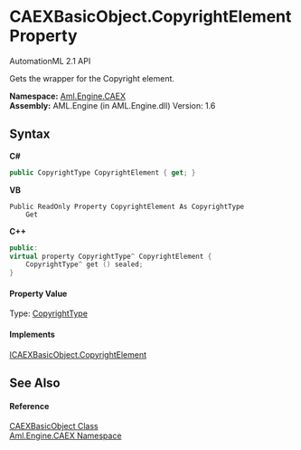 # CAEXBasicObject.CopyrightElement Property 
AutomationML 2.1 API 

Gets the wrapper for the Copyright element.

**Namespace:**&nbsp;<a href="N_Aml_Engine_CAEX">Aml.Engine.CAEX</a><br />**Assembly:**&nbsp;AML.Engine (in AML.Engine.dll) Version: 1.6

## Syntax

**C#**<br />
``` C#
public CopyrightType CopyrightElement { get; }
```

**VB**<br />
``` VB
Public ReadOnly Property CopyrightElement As CopyrightType
	Get
```

**C++**<br />
``` C++
public:
virtual property CopyrightType^ CopyrightElement {
	CopyrightType^ get () sealed;
}
```


#### Property Value
Type: <a href="T_Aml_Engine_CAEX_CopyrightType">CopyrightType</a>

#### Implements
<a href="P_Aml_Engine_CAEX_ICAEXBasicObject_CopyrightElement">ICAEXBasicObject.CopyrightElement</a><br />

## See Also


#### Reference
<a href="T_Aml_Engine_CAEX_CAEXBasicObject">CAEXBasicObject Class</a><br /><a href="N_Aml_Engine_CAEX">Aml.Engine.CAEX Namespace</a><br />